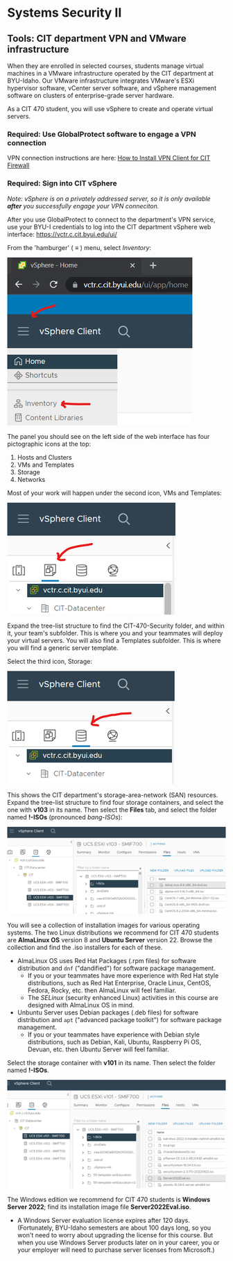 # Systems Security II
## Tools: CIT department VPN and VMware infrastructure

When they are enrolled in selected courses, students
manage virtual machines in a VMware infrastructure operated by the CIT department at BYU-Idaho.
Our VMware infrastructure integrates VMware's ESXi hypervisor software, vCenter server software, and vSphere management software
on clusters of enterprise-grade server hardware.

As a CIT 470 student, you will use vSphere to create and operate virtual servers.

### Required: Use GlobalProtect software to engage a VPN connection ###
VPN connection instructions are here:
<a
href="https://byui-cit.atlassian.net/wiki/spaces/CDI/pages/16351237/How+to+Install+VPN+Client+for+CIT+Firewall" target="_blank" ref="noopener">How to Install VPN Client for CIT Firewall</a>

### Required: Sign into CIT vSphere ###
*Note: vSphere is on a privately addressed server, so it is only available **after** you successfully engage your VPN conneciton.*

After you use GlobalProtect to connect to the department's VPN service, use your BYU-I credentials to log into the CIT department vSphere web interface:
<a href="https://vctr.c.cit.byui.edu/ui/" target="_blank" ref="noopener">https://vctr.c.cit.byui.edu/ui/</a>

From the 'hamburger' ( ≡ ) menu, select *Inventory*:

![image, vSphere hamburger menu](vSphere-hamburger-inventory.png)

The panel you should see on the left side of the web interface has four pictographic icons at the top:
1. Hosts and Clusters
2. VMs and Templates
3. Storage
4. Networks

Most of your work will happen under the second icon, VMs and Templates:

![image, VMs and Templates](vSphere-vms-templates.png)

Expand the tree-list structure to find the CIT-470-Security folder, and within it, your team's subfolder.
This is where you and your teammates will deploy your virtual servers. You will also find a Templates subfolder.
This is where you will find a generic server template.

Select the third icon, Storage:

![image, Storage](vSphere-storage.png)

This shows the CIT department's storage-area-network (SAN) resources.
Expand the tree-list structure to find four storage containers, and select the one with **v103** in its name.
Then select the **Files** tab, and select the folder named **!-ISOs** (pronounced *bang-ISOs*):

![image, Storage, AlmaLinux selected](vSphere-storage-almalinux.png)

You will see a collection of installation images for various operating systems.
The two Linux distributions we recommend for CIT 470 students are **AlmaLinux OS** version 8 and **Ubuntu Server** version 22.
Browse the collection and find the .iso installers for each of these.

- AlmaLinux OS uses Red Hat Packages (.rpm files) for software distribution and `dnf` ("dandified") for software package management.
  - If you or your teammates have more experience with Red Hat style distributions,
such as Red Hat Enterprise, Oracle Linux, CentOS, Fedora, Rocky, etc.
then AlmaLinux will feel familiar.
  - The *SELinux* (security enhanced Linux) activities in this course are designed with AlmaLinux OS in mind.
- Unbuntu Server uses Debian packages (.deb files) for software distribution and `apt` ("advanced package toolkit") for software package management.
  - If you or your teammates have experience with Debian style distributions,
such as Debian, Kali, Ubuntu, Raspberry Pi OS, Devuan, etc.
then Ubuntu Server will feel familiar.

Select the storage container with **v101** in its name.
Then select the folder named **!-ISOs**.

![image, Storage, Windows Server 2022 selected](vSphere-storage-ws2022.png)

The Windows edition we recommend for CIT 470 students is **Windows Server 2022**; find its installation image file **Server2022Eval.iso**.
- A Windows Server evaluation license expires after 120 days.
(Fortunately, BYU-Idaho semesters are about 100 days long, so you won't need to worry about upgrading the license for this course.
But when you use Windows Server products later on in your career, you or your employer will need to purchase server licenses from Microsoft.)

